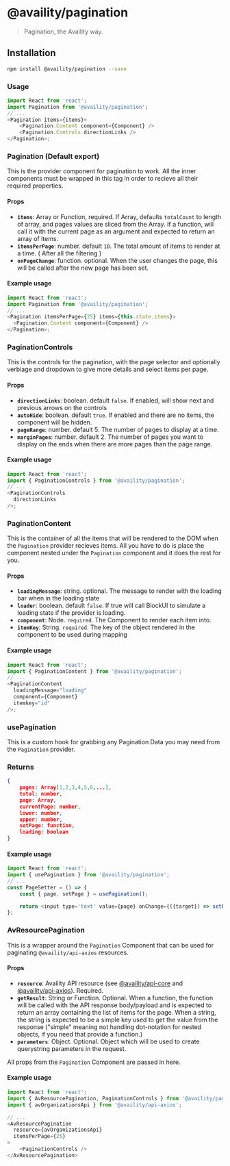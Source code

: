 # @availity/pagination

> Pagination, the Availity way.

## Installation

```bash
npm install @availity/pagination --save
```

### Usage

```javascript
import React from 'react';
import Pagination from '@availity/pagination';
// ...
<Pagination items={items}>
    <Pagination.Content component={Component} />
    <Pagination.Controls directionLinks />
</Pagination>;
```

### Pagination (Default export)

This is the provider component for pagination to work. All the inner components must be wrapped in this tag in order to recieve all their required properties.

#### Props

- **`items`**: Array or Function, required. If Array, defaults `totalCount` to length of array, and pages values are sliced from the Array. If a function, will call it with the current page as an argument and expected to return an array of items.
- **`itemsPerPage`**: number. default `10`. The total amount of items to render at a time. ( After all the filtering )
- **`onPageChange`**: function. optional. When the user changes the page, this will be called after the new page has been set.


#### Example usage

```javascript
import React from 'react';
import Pagination from '@availity/pagination';
// ...
<Pagination itemsPerPage={25} items={this.state.items}>
  <Pagination.Content component={Component} />
</Pagination>;
```



### PaginationControls

This is the controls for the pagination, with the page selector and optionally verbiage and dropdown to give more details and select items per page.

#### Props

- **`directionLinks`**: boolean. default `false`. If enabled, will show next and previous arrows on the controls
- **`autoHide`**: boolean. default `true`. If enabled and there are no items, the component will be hidden.
- **`pageRange`**: number. default 5. The number of pages to display at a time.
- **`marginPages`**: number. default 2. The number of pages you want to display on the ends when there are more pages than the page range.
#### Example usage

```javascript
import React from 'react';
import { PaginationControls } from '@availity/pagination';
// ...
<PaginationControls
  directionLinks
/>;
```


### PaginationContent

This is the container of all the items that will be rendered to the DOM when the `Pagination` provider recieves items. All you have to do is place the component nested under the `Pagination` component and it does the rest for you.

#### Props

- **`loadingMessage`**: string. optional. The message to render with the loading bar when in the loading state
- **`loader`**: boolean. default `false`. If true will call BlockUI to simulate a loading state if the provider is loading.
- **`component`**: Node. `required`. The Component to render each item into.
- **`itemKey`**: String. `required`. The key of the object rendered in the component to be used during mapping

#### Example usage

```javascript
import React from 'react';
import { PaginationContent } from '@availity/pagination';
// ...
<PaginationContent
  loadingMessage="loading"
  component={Component}
  itemkey="id"
/>;
```


### usePagination

This is a custom hook for grabbing any Pagination Data you may need from the `Pagination` provider.

### Returns
```json
{
    pages: Array[1,2,3,4,5,6,...],
    total: number,
    page: Array,
    currentPage: number,
    lower: number,
    upper: number,
    setPage: function,
    loading: boolean
}
```

#### Example usage

```javascript
import React from 'react';
import { usePagination } from '@availity/pagination';
// ...
const PageSetter = () => {
    const { page, setPage } = usePagination();

    return <input type='text' value={page} onChange={({target}) => setPage(target.value)} />
};
```

### AvResourcePagination

This is a wrapper around the `Pagination` Component that can be used for paginating `@availity/api-axios` resources.  

#### Props

*   **`resource`**: Availity API resource (see [@availity/api-core](https://github.com/Availity/sdk-js/tree/master/packages/api-core) and [@availity/api-axios](https://github.com/Availity/sdk-js/tree/master/packages/api-axios)). Required.
*   **`getResult`**: String or Function. Optional. When a function, the function will be called with the API response body/payload and is expected to return an array containing the list of items for the page. When a string, the string is expected to be a simple key used to get the value from the response ("simple" meaning not handling dot-notation for nested objects, if you need that provide a function.)
*   **`parameters`**: Object. Optional. Object which will be used to create querystring parameters in the request.

All props from the `Pagination` Component are passed in here.
#### Example usage

```javascript
import React from 'react';
import { AvResourcePagination, PaginationControls } from '@availity/pagination';
import { avOrganizationsApi } from '@availity/api-axios';

// ...
<AvResourcePagination
  resource={avOrganizationsApi}
  itemsPerPage={25}
>
    <PaginationControls />
</AvResourcePagination>
```
